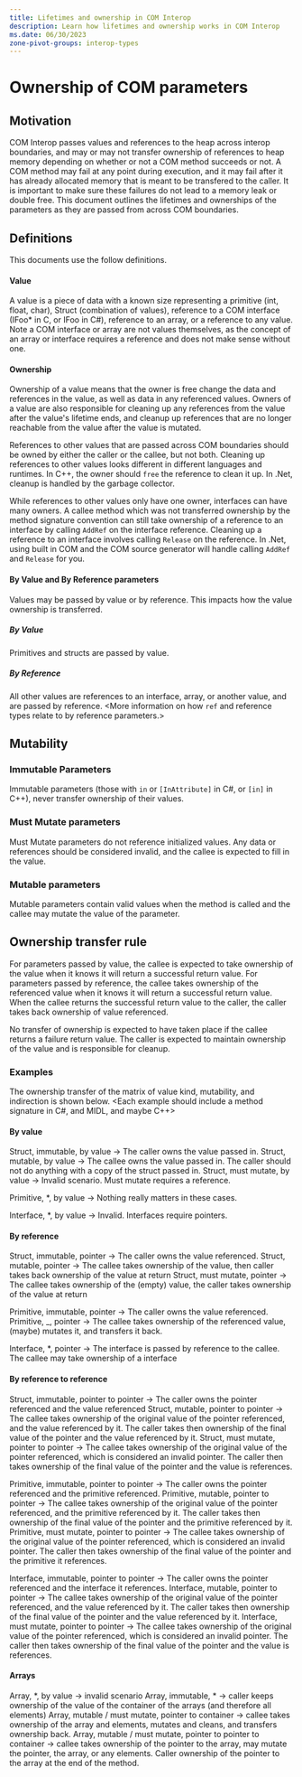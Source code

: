 ```yaml
---
title: Lifetimes and ownership in COM Interop
description: Learn how lifetimes and ownership works in COM Interop
ms.date: 06/30/2023
zone-pivot-groups: interop-types
---
```


# Ownership of COM parameters

## Motivation

COM Interop passes values and references to the heap across interop boundaries, and may or may not transfer ownership of references to heap memory depending on whether or not a COM method succeeds or not.
A COM method may fail at any point during execution, and it may fail after it has already allocated memory that is meant to be transfered to the caller.
It is important to make sure these failures do not lead to a memory leak or double free.
This document outlines the lifetimes and ownerships of the parameters as they are passed from across COM boundaries.

## Definitions
This documents use the follow definitions.

#### Value
A value is a piece of data with a known size representing a primitive (int, float, char), Struct (combination of values), reference to a COM interface (IFoo* in C, or IFoo in C#), reference to an array, or a reference to any value. Note a COM interface or array are not values themselves, as the concept of an array or interface requires a reference and does not make sense without one.

#### Ownership
Ownership of a value means that the owner is free change the data and references in the value, as well as data in any referenced values. Owners of a value are also responsible for cleaning up any references from the value after the value's lifetime ends, and cleanup up references that are no longer reachable from the value after the value is mutated.

References to other values that are passed across COM boundaries should be owned by either the caller or the callee, but not both. Cleaning up references to other values looks different in different languages and runtimes. In C++, the owner should `free` the reference to clean it up. In .Net, cleanup is handled by the garbage collector.

While references to other values only have one owner, interfaces can have many owners. A callee method which was not transferred ownership by the method signature convention can still take ownership of a reference to an interface by calling `AddRef` on the interface reference. Cleaning up a reference to an interface involves calling `Release` on the reference. In .Net, using built in COM and the COM source generator will handle calling `AddRef` and `Release` for you.

#### By Value and By Reference parameters

Values may be passed by value or by reference. This impacts how the value ownership is transferred.

##### By Value

Primitives and structs are passed by value.

##### By Reference

All other values are references to an interface, array, or another value, and are passed by reference. <More information on how `ref` and reference types relate to by reference parameters.>

## Mutability

### Immutable Parameters

Immutable parameters (those with `in` or `[InAttribute]` in C#, or `[in]` in C++), never transfer ownership of their values. <More detail and examples of Immutable parameters.>

### Must Mutate parameters

Must Mutate parameters do not reference initialized values. Any data or references should be considered invalid, and the callee is expected to fill in the value.

### Mutable parameters

Mutable parameters contain valid values when the method is called and the callee may mutate the value of the parameter.

## Ownership transfer rule

For parameters passed by value, the callee is expected to take ownership of the value when it knows it will return a successful return value. For parameters passed by reference, the callee takes ownership of the referenced value when it knows it will return a successful return value. When the callee returns the successful return value to the caller, the caller takes back ownership of value referenced.

No transfer of ownership is expected to have taken place if the callee returns a failure return value. The caller is expected to maintain ownership of the value and is responsible for cleanup.

### Examples

The ownership transfer of the matrix of value kind, mutability, and indirection is shown below. <Each example should include a method signature in C#, and MIDL, and maybe C++>

#### By value
Struct, immutable, by value -> The caller owns the value passed in.
Struct, mutable, by value -> The callee owns the value passed in. The caller should not do anything with a copy of the struct passed in.
Struct, must mutate, by value -> Invalid scenario. Must mutate requires a reference.

Primitive, *, by value -> Nothing really matters in these cases.

Interface, *, by value -> Invalid. Interfaces require pointers.

#### By reference
Struct, immutable, pointer -> The caller owns the value referenced.
Struct, mutable, pointer -> The callee takes ownership of the value, then caller takes back ownership of the value at return
Struct, must mutate, pointer -> The callee takes ownership of the (empty) value, the caller takes ownership of the value at return

Primitive, immutable, pointer -> The caller owns the value referenced.
Primitive, _, pointer -> The callee takes ownership of the referenced value, (maybe) mutates it, and transfers it back.

Interface, *, pointer -> The interface is passed by reference to the callee. The callee may take ownership of a interface

#### By reference to reference
Struct, immutable, pointer to pointer -> The caller owns the pointer referenced and the value referenced
Struct, mutable, pointer to pointer -> The callee takes ownership of the original value of the pointer referenced, and the value referenced by it. The caller takes then ownership of the final value of the pointer and the value referenced by it.
Struct, must mutate, pointer to pointer -> The callee takes ownership of the original value of the pointer referenced, which is considered an invalid pointer. The caller then takes ownership of the final value of the pointer and the value is references.

Primitive, immutable, pointer to pointer -> The caller owns the pointer referenced and the primitive referenced.
Primitive, mutable, pointer to pointer -> The callee takes ownership of the original value of the pointer referenced, and the primitive referenced by it. The caller takes then ownership of the final value of the pointer and the primitive referenced by it.
Primitive, must mutate, pointer to pointer -> The callee takes ownership of the original value of the pointer referenced, which is considered an invalid pointer. The caller then takes ownership of the final value of the pointer and the primitive it references.

Interface, immutable, pointer to pointer -> The caller owns the pointer referenced and the interface it references.
Interface, mutable, pointer to pointer -> The callee takes ownership of the original value of the pointer referenced, and the value referenced by it. The caller takes then ownership of the final value of the pointer and the value referenced by it.
Interface, must mutate, pointer to pointer -> The callee takes ownership of the original value of the pointer referenced, which is considered an invalid pointer. The caller then takes ownership of the final value of the pointer and the value is references.


#### Arrays
Array, *, by value -> invalid scenario
Array, immutable, * -> caller keeps ownership of the value of the container of the arrays (and therefore all elements)
Array, mutable / must mutate, pointer to container -> callee takes ownership of the array and elements, mutates and cleans, and transfers ownership back.
Array, mutable / must mutate, pointer to pointer to container -> callee takes ownership of the pointer to the array, may mutate the pointer, the array, or any elements. Caller ownership of the pointer to the array at the end of the method.
